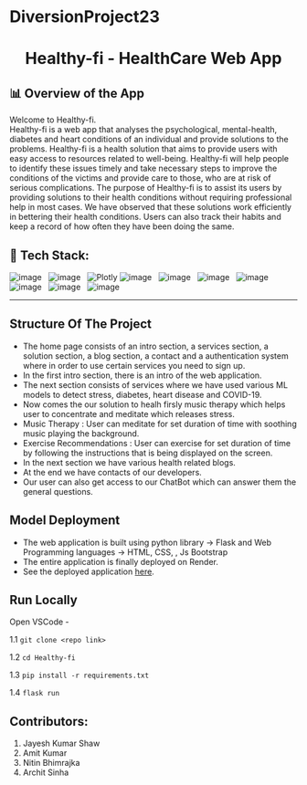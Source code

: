# DiversionProject23

<h1 align="center">
         Healthy-fi - HealthCare Web App
</h1>

## 📊 Overview of the App

Welcome to Healthy-fi. <br> Healthy-fi is a web app that analyses the psychological, mental-health, diabetes and heart conditions of an individual and provide solutions to the problems.
Healthy-fi is a health solution that aims to provide users with easy access to resources related to well-being.  Healthy-fi will help people to identify these issues timely and take necessary steps to improve the conditions of the victims and provide care to those, who are at risk of serious complications. The purpose of Healthy-fi is to assist its users by providing solutions to their health conditions without requiring professional help in most cases. We have observed that these solutions work efficiently in bettering their health conditions. Users can also track their habits and keep a record of how often they have been doing the same.




## 🚀 Tech Stack:

![image](https://img.shields.io/badge/Python-14354C?style=for-the-badge&logo=python&logoColor=white)&nbsp;&nbsp;
![image](https://img.shields.io/badge/pandas-150458?style=for-the-badge&logo=pandas&logoColor=white)&nbsp;&nbsp;
![Plotly](https://img.shields.io/badge/Plotly-49587c.svg?&style=for-the-badge&logo=power-bi&logoColor=white)
![image](https://img.shields.io/badge/Numpy-342B029.svg?&style=for-the-badge&logo=numpy&logoColor=white)&nbsp;&nbsp;
![image](https://img.shields.io/badge/scikit%20learn-FF8282?style=for-the-badge&logo=scikit-learn&logoColor=white)&nbsp;&nbsp;
![image](https://img.shields.io/badge/HTML5-E34F26?style=for-the-badge&logo=html5&logoColor=white)&nbsp;&nbsp;
![image](https://img.shields.io/badge/sqlite-E34F26?style=for-the-badge&logo=sqlite&logoColor=white)&nbsp;&nbsp;
![image](https://img.shields.io/badge/CSS3-1572B6?style=for-the-badge&logo=css3&logoColor=white)&nbsp;&nbsp;
![image](https://img.shields.io/badge/Flask-000000?style=for-the-badge&logo=flask&logoColor=white)&nbsp;&nbsp;
![image](https://img.shields.io/badge/Heroku-430098?style=for-the-badge&logo=heroku&logoColor=white)&nbsp;&nbsp;

****


## Structure Of The Project

- The home page consists of an intro section, a services section, a solution section, a blog section, a contact and a authentication system where in order to use certain services you need to sign up.
- In the first intro section, there is an intro of the web application.
- The next section consists of services where we have used various ML models to detect stress, diabetes, heart disease and COVID-19.
- Now comes the our solution to healh firsly music therapy which helps user to concentrate and meditate which releases stress.
- Music Therapy : User can meditate for set duration of time with soothing music playing the background.
- Exercise Recommendations : User can exercise for set duration of time by following the instructions that is being displayed on the screen.
- In the next section we have various health related blogs.
- At the end we have contacts of our developers.
- Our user can also get access to our ChatBot which can answer them the general questions.


## Model Deployment

- The web application is built using python library -> Flask and Web Programming languages -> HTML, CSS, , Js Bootstrap
- The entire application is finally deployed on Render.
- See the deployed application [here](https://healthyfy.onrender.com/).



## Run Locally

Open VSCode -

1.1 `git clone <repo link>`

1.2 `cd Healthy-fi`

1.3 `pip install -r requirements.txt `

1.4 `flask run`

## Contributors:
1. Jayesh Kumar Shaw
2. Amit Kumar
3. Nitin Bhimrajka
4. Archit Sinha




